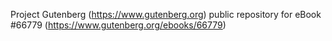Project Gutenberg (https://www.gutenberg.org) public repository for
eBook #66779 (https://www.gutenberg.org/ebooks/66779)
